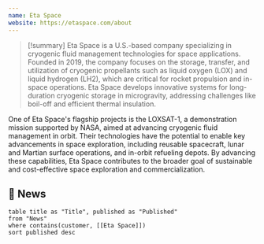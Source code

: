 ```yaml
---
name: Eta Space
website: https://etaspace.com/about
---
```

>[!summary]
>Eta Space is a U.S.-based company specializing in cryogenic fluid management technologies for space applications. Founded in 2019, the company focuses on the storage, transfer, and utilization of cryogenic propellants such as liquid oxygen (LOX) and liquid hydrogen (LH2), which are critical for rocket propulsion and in-space operations. Eta Space develops innovative systems for long-duration cryogenic storage in microgravity, addressing challenges like boil-off and efficient thermal insulation.
>
One of Eta Space's flagship projects is the LOXSAT-1, a demonstration mission supported by NASA, aimed at advancing cryogenic fluid management in orbit. Their technologies have the potential to enable key advancements in space exploration, including reusable spacecraft, lunar and Martian surface operations, and in-orbit refueling depots. By advancing these capabilities, Eta Space contributes to the broader goal of sustainable and cost-effective space exploration and commercialization.

## 📰 News
```dataview
table title as "Title", published as "Published"
from "News"
where contains(customer, [[Eta Space]])
sort published desc
```

